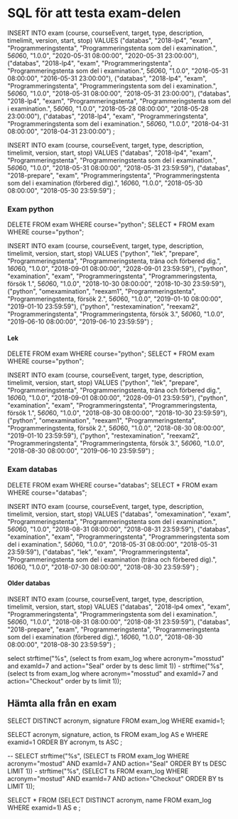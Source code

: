 SQL för att testa exam-delen
============================

INSERT INTO exam
(course, courseEvent, target, type, description, timelimit, version, start, stop)
VALUES
("databas", "2018-lp4", "exam", "Programmeringstenta", "Programmeringstenta som del i examination.", 5*60*60, "1.0.0", "2020-05-31 08:00:00", "2020-05-31 23:00:00"),
("databas", "2018-lp4", "exam", "Programmeringstenta", "Programmeringstenta som del i examination.", 5*60*60, "1.0.0", "2016-05-31 08:00:00", "2016-05-31 23:00:00"),
("databas", "2018-lp4", "exam", "Programmeringstenta", "Programmeringstenta som del i examination.", 5*60*60, "1.0.0", "2018-05-31 08:00:00", "2018-05-31 23:00:00"),
("databas", "2018-lp4", "exam", "Programmeringstenta", "Programmeringstenta som del i examination.", 5*60*60, "1.0.0", "2018-05-28 08:00:00", "2018-05-28 23:00:00"),
("databas", "2018-lp4", "exam", "Programmeringstenta", "Programmeringstenta som del i examination.", 5*60*60, "1.0.0", "2018-04-31 08:00:00", "2018-04-31 23:00:00")
;

INSERT INTO exam
(course, courseEvent, target, type, description, timelimit, version, start, stop)
VALUES
("databas", "2018-lp4", "exam", "Programmeringstenta", "Programmeringstenta som del i examination.", 5*60*60, "1.0.0", "2018-05-31 08:00:00", "2018-05-31 23:59:59"),
("databas", "2018-prepare", "exam", "Programmeringstenta", "Programmeringstenta som del i examination (förbered dig).", 1*60*60, "1.0.0", "2018-05-30 08:00:00", "2018-05-30 23:59:59")
;


### Exam python

DELETE FROM exam WHERE course="python";
SELECT * FROM exam WHERE course="python";

INSERT INTO exam
(course, courseEvent, target, type, description, timelimit, version, start, stop)
VALUES
("python", "lek", "prepare", "Programmeringstenta", "Programmeringstenta, träna och förbered dig.", 1*60*60, "1.0.0", "2018-09-01 08:00:00", "2028-09-01 23:59:59"),
("python", "examination", "exam", "Programmeringstenta", "Programmeringstenta, försök 1.", 5*60*60, "1.0.0", "2018-10-30 08:00:00", "2018-10-30 23:59:59"),
("python", "omexamination", "reexam1", "Programmeringstenta", "Programmeringstenta, försök 2.", 5*60*60, "1.0.0", "2019-01-10 08:00:00", "2019-01-10 23:59:59"),
("python", "restexamination", "reexam2", "Programmeringstenta", "Programmeringstenta, försök 3.", 5*60*60, "1.0.0", "2019-06-10 08:00:00", "2019-06-10 23:59:59")
;

<!-- INSERT INTO exam
(course, courseEvent, target, type, description, timelimit, version, start, stop)
VALUES
("python", "2018-lp1", "exam", "Programmeringstenta", "Programmeringstenta som del i examination.", 5*60*60, "1.0.0", "2018-10-30 08:00:00", "2018-10-30 23:59:59"),
("python", "prepare", "exam", "Programmeringstenta", "Programmeringstenta som del i examination (förbered dig).", 1*60*60, "1.0.0", "2018-06-28 08:00:00", "2028-10-30 23:59:59")
; -->

#### Lek

DELETE FROM exam WHERE course="python";
SELECT * FROM exam WHERE course="python";

INSERT INTO exam
(course, courseEvent, target, type, description, timelimit, version, start, stop)
VALUES
("python", "lek", "prepare", "Programmeringstenta", "Programmeringstenta, träna och förbered dig.", 1*60*60, "1.0.0", "2018-09-01 08:00:00", "2028-09-01 23:59:59"),
("python", "examination", "exam", "Programmeringstenta", "Programmeringstenta, försök 1.", 5*60*60, "1.0.0", "2018-08-30 08:00:00", "2018-10-30 23:59:59"),
("python", "omexamination", "reexam1", "Programmeringstenta", "Programmeringstenta, försök 2.", 5*60*60, "1.0.0", "2018-08-30 08:00:00", "2019-01-10 23:59:59"),
("python", "restexamination", "reexam2", "Programmeringstenta", "Programmeringstenta, försök 3.", 5*60*60, "1.0.0", "2018-08-30 08:00:00", "2019-06-10 23:59:59")
;



### Exam databas

DELETE FROM exam WHERE course="databas";
SELECT * FROM exam WHERE course="databas";

INSERT INTO exam
(course, courseEvent, target, type, description, timelimit, version, start, stop)
VALUES
("databas", "omexamination", "exam", "Programmeringstenta", "Programmeringstenta som del i examination.", 5*60*60, "1.0.0", "2018-08-31 08:00:00", "2018-08-31 23:59:59"),
("databas", "examination", "exam", "Programmeringstenta", "Programmeringstenta som del i examination.", 5*60*60, "1.0.0", "2018-05-31 08:00:00", "2018-05-31 23:59:59"),
("databas", "lek", "exam", "Programmeringstenta", "Programmeringstenta som del i examination (träna och förbered dig).", 1*60*60, "1.0.0", "2018-07-30 08:00:00", "2018-08-30 23:59:59")
;



#### Older databas

INSERT INTO exam
(course, courseEvent, target, type, description, timelimit, version, start, stop)
VALUES
("databas", "2018-lp4 omex", "exam", "Programmeringstenta", "Programmeringstenta som del i examination.", 5*60*60, "1.0.0", "2018-08-31 08:00:00", "2018-08-31 23:59:59"),
("databas", "2018-prepare", "exam", "Programmeringstenta", "Programmeringstenta som del i examination (förbered dig).", 1*60*60, "1.0.0", "2018-08-30 08:00:00", "2018-08-30 23:59:59")
;


select strftime("%s", (select ts from exam_log where acronym="mosstud" and examId=7 and action="Seal" order by ts desc limit 1)) - strftime("%s", (select ts from exam_log where acronym="mosstud" and examId=7 and action="Checkout" order by ts limit 1));


Hämta alla från en exam
------------------------

SELECT DISTINCT acronym, signature FROM exam_log WHERE examid=1;

SELECT
    acronym,
    signature,
    action,
    ts
FROM exam_log AS e
WHERE
    examid=1
ORDER BY acronym, ts ASC
;

--
SELECT
    strftime("%s", (SELECT ts FROM exam_log WHERE acronym="mostud" AND examId=7 AND action="Seal" ORDER BY ts DESC LIMIT 1)) - strftime("%s", (SELECT ts FROM exam_log WHERE acronym="mostud" AND examId=7 AND action="Checkout" ORDER BY ts LIMIT 1));

SELECT
    *
FROM (SELECT DISTINCT acronym, name FROM exam_log WHERE examid=1) AS e
;
